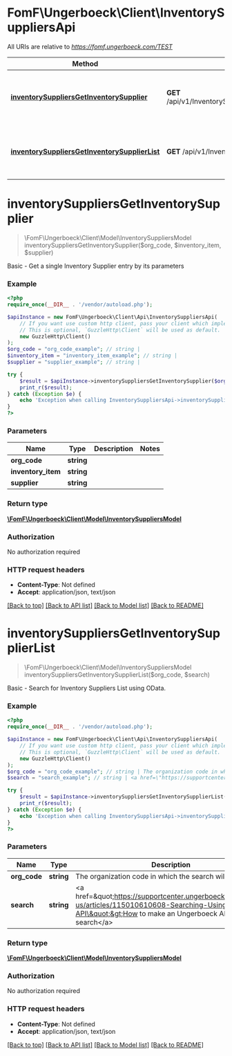 # FomF\Ungerboeck\Client\InventorySuppliersApi

All URIs are relative to *https://fomf.ungerboeck.com/TEST*

Method | HTTP request | Description
------------- | ------------- | -------------
[**inventorySuppliersGetInventorySupplier**](InventorySuppliersApi.md#inventorySuppliersGetInventorySupplier) | **GET** /api/v1/InventorySuppliers/{OrgCode}/{InventoryItem}/{Supplier} | Basic - Get a single Inventory Supplier entry by its parameters
[**inventorySuppliersGetInventorySupplierList**](InventorySuppliersApi.md#inventorySuppliersGetInventorySupplierList) | **GET** /api/v1/InventorySuppliers/{OrgCode} | Basic - Search for Inventory Suppliers List using OData.


# **inventorySuppliersGetInventorySupplier**
> \FomF\Ungerboeck\Client\Model\InventorySuppliersModel inventorySuppliersGetInventorySupplier($org_code, $inventory_item, $supplier)

Basic - Get a single Inventory Supplier entry by its parameters

### Example
```php
<?php
require_once(__DIR__ . '/vendor/autoload.php');

$apiInstance = new FomF\Ungerboeck\Client\Api\InventorySuppliersApi(
    // If you want use custom http client, pass your client which implements `GuzzleHttp\ClientInterface`.
    // This is optional, `GuzzleHttp\Client` will be used as default.
    new GuzzleHttp\Client()
);
$org_code = "org_code_example"; // string | 
$inventory_item = "inventory_item_example"; // string | 
$supplier = "supplier_example"; // string | 

try {
    $result = $apiInstance->inventorySuppliersGetInventorySupplier($org_code, $inventory_item, $supplier);
    print_r($result);
} catch (Exception $e) {
    echo 'Exception when calling InventorySuppliersApi->inventorySuppliersGetInventorySupplier: ', $e->getMessage(), PHP_EOL;
}
?>
```

### Parameters

Name | Type | Description  | Notes
------------- | ------------- | ------------- | -------------
 **org_code** | **string**|  |
 **inventory_item** | **string**|  |
 **supplier** | **string**|  |

### Return type

[**\FomF\Ungerboeck\Client\Model\InventorySuppliersModel**](../Model/InventorySuppliersModel.md)

### Authorization

No authorization required

### HTTP request headers

 - **Content-Type**: Not defined
 - **Accept**: application/json, text/json

[[Back to top]](#) [[Back to API list]](../../README.md#documentation-for-api-endpoints) [[Back to Model list]](../../README.md#documentation-for-models) [[Back to README]](../../README.md)

# **inventorySuppliersGetInventorySupplierList**
> \FomF\Ungerboeck\Client\Model\InventorySuppliersModel inventorySuppliersGetInventorySupplierList($org_code, $search)

Basic - Search for Inventory Suppliers List using OData.

### Example
```php
<?php
require_once(__DIR__ . '/vendor/autoload.php');

$apiInstance = new FomF\Ungerboeck\Client\Api\InventorySuppliersApi(
    // If you want use custom http client, pass your client which implements `GuzzleHttp\ClientInterface`.
    // This is optional, `GuzzleHttp\Client` will be used as default.
    new GuzzleHttp\Client()
);
$org_code = "org_code_example"; // string | The organization code in which the search will take place
$search = "search_example"; // string | <a href=\"https://supportcenter.ungerboeck.com/hc/en-us/articles/115010610608-Searching-Using-the-API\">How to make an Ungerboeck API search</a>

try {
    $result = $apiInstance->inventorySuppliersGetInventorySupplierList($org_code, $search);
    print_r($result);
} catch (Exception $e) {
    echo 'Exception when calling InventorySuppliersApi->inventorySuppliersGetInventorySupplierList: ', $e->getMessage(), PHP_EOL;
}
?>
```

### Parameters

Name | Type | Description  | Notes
------------- | ------------- | ------------- | -------------
 **org_code** | **string**| The organization code in which the search will take place |
 **search** | **string**| &lt;a href&#x3D;\&quot;https://supportcenter.ungerboeck.com/hc/en-us/articles/115010610608-Searching-Using-the-API\&quot;&gt;How to make an Ungerboeck API search&lt;/a&gt; |

### Return type

[**\FomF\Ungerboeck\Client\Model\InventorySuppliersModel**](../Model/InventorySuppliersModel.md)

### Authorization

No authorization required

### HTTP request headers

 - **Content-Type**: Not defined
 - **Accept**: application/json, text/json

[[Back to top]](#) [[Back to API list]](../../README.md#documentation-for-api-endpoints) [[Back to Model list]](../../README.md#documentation-for-models) [[Back to README]](../../README.md)

